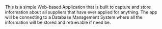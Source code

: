 This is a simple Web-based Application that is built to capture and store information about all suppliers that have ever applied for anything.
The app will be connecting to a Database Management System where all the information will be stored and retrievable if need be. 
